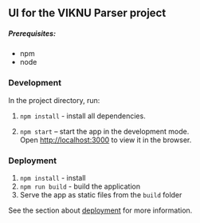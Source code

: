 ## UI for the VIKNU Parser project

##### Prerequisites:
- npm
- node

### Development

In the project directory, run:

1. `npm install` - install all dependencies.

2. `npm start` – start the app in the development mode.<br />
Open [http://localhost:3000](http://localhost:3000) to view it in the browser.

### Deployment

1. `npm install` - install
1. `npm run build` - build the application
2. Serve the app as static files from the `build` folder

See the section about [deployment](https://facebook.github.io/create-react-app/docs/deployment) for more information.